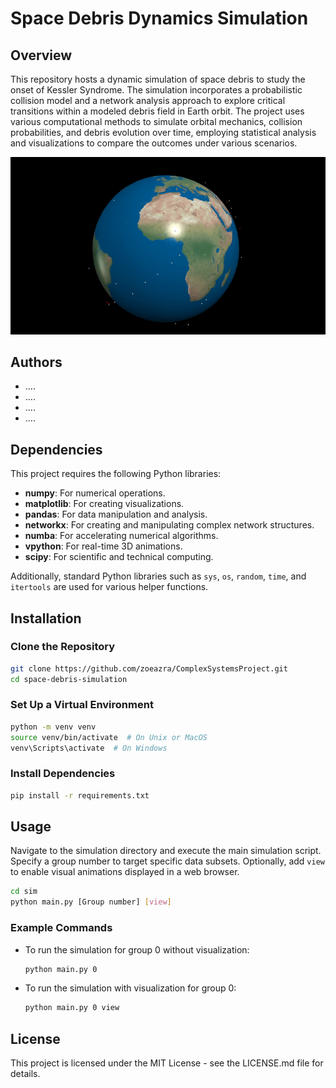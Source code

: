 # Space Debris Dynamics Simulation

## Overview
This repository hosts a dynamic simulation of space debris to study the onset of Kessler Syndrome. The simulation incorporates a probabilistic collision model and a network analysis approach to explore critical transitions within a modeled debris field in Earth orbit. The project uses various computational methods to simulate orbital mechanics, collision probabilities, and debris evolution over time, employing statistical analysis and visualizations to compare the outcomes under various scenarios.

![Kessler Syndrome Simulation](kessler.gif)


## Authors
- ....
- ....
- ....
- ....

## Dependencies
This project requires the following Python libraries:
- **numpy**: For numerical operations.
- **matplotlib**: For creating visualizations.
- **pandas**: For data manipulation and analysis.
- **networkx**: For creating and manipulating complex network structures.
- **numba**: For accelerating numerical algorithms.
- **vpython**: For real-time 3D animations.
- **scipy**: For scientific and technical computing.

Additionally, standard Python libraries such as `sys`, `os`, `random`, `time`, and `itertools` are used for various helper functions.

## Installation

### Clone the Repository
```bash
git clone https://github.com/zoeazra/ComplexSystemsProject.git
cd space-debris-simulation
```

### Set Up a Virtual Environment
```bash
python -m venv venv
source venv/bin/activate  # On Unix or MacOS
venv\Scripts\activate  # On Windows
```

### Install Dependencies
```bash
pip install -r requirements.txt
```

## Usage

Navigate to the simulation directory and execute the main simulation script. Specify a group number to target specific data subsets. Optionally, add `view` to enable visual animations displayed in a web browser.

```bash
cd sim
python main.py [Group number] [view]
```

### Example Commands
- To run the simulation for group 0 without visualization:
  ```bash
  python main.py 0
  ```

- To run the simulation with visualization for group 0:
  ```bash
  python main.py 0 view
  ```

## License
This project is licensed under the MIT License - see the LICENSE.md file for details.


